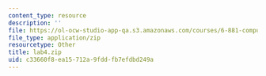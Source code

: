 ```yaml
---
content_type: resource
description: ''
file: https://ol-ocw-studio-app-qa.s3.amazonaws.com/courses/6-881-computational-personal-genomics-making-sense-of-complete-genomes-spring-2016/c33660f8ea15712a9fddfb7efdbd249a_lab4.zip
file_type: application/zip
resourcetype: Other
title: lab4.zip
uid: c33660f8-ea15-712a-9fdd-fb7efdbd249a
---
```

